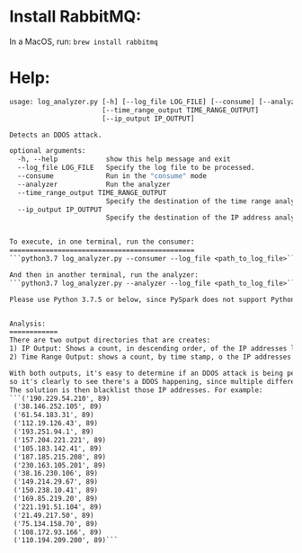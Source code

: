 Install RabbitMQ:
=================
In a MacOS, run:
```brew install rabbitmq```

Help:
=====
```python3.7 log_analyzer.py --help
usage: log_analyzer.py [-h] [--log_file LOG_FILE] [--consume] [--analyzer]
                       [--time_range_output TIME_RANGE_OUTPUT]
                       [--ip_output IP_OUTPUT]

Detects an DDOS attack.

optional arguments:
  -h, --help            show this help message and exit
  --log_file LOG_FILE   Specify the log file to be processed.
  --consume             Run in the "consume" mode
  --analyzer            Run the analyzer
  --time_range_output TIME_RANGE_OUTPUT
                        Specify the destination of the time range analysis.
  --ip_output IP_OUTPUT
                        Specify the destination of the IP address analysis.```


To execute, in one terminal, run the consumer:
==============================================
```python3.7 log_analyzer.py --consumer --log_file <path_to_log_file>```

And then in another terminal, run the analyzer:
```python3.7 log_analyzer.py --analyzer --log_file <path_to_log_file>```

Please use Python 3.7.5 or below, since PySpark does not support Python 3.8.1.


Analysis:
============
There are two output directories that are creates:
1) IP Output: Shows a count, in descending order, of the IP addresses located in the log file
2) Time Range Output: shows a count, by time stamp, o the IP addresses located in the log file.

With both outputs, it's easy to determine if an DDOS attack is being performed. One easy way to see is that the maximum count of the IP addresses being located in the log files is very similar (89),
so it's clearly to see there's a DDOS happening, since multiple different IP address (for attacking bots) are sending requests during the same time.
The solution is then blacklist those IP addresses. For example:
```('190.229.54.210', 89)
 ('38.146.252.105', 89)
 ('61.54.183.31', 89)
 ('112.19.126.43', 89)
 ('193.251.94.1', 89)
 ('157.204.221.221', 89)
 ('105.183.142.41', 89)
 ('187.185.215.208', 89)
 ('230.163.105.201', 89)
 ('38.16.230.106', 89)
 ('149.214.29.67', 89)
 ('150.238.10.41', 89)
 ('169.85.219.20', 89)
 ('221.191.51.104', 89)
 ('21.49.217.50', 89)
 ('75.134.158.70', 89)
 ('108.172.93.166', 89)
 ('110.194.209.200', 89)```